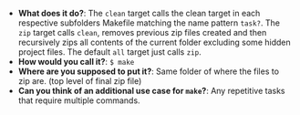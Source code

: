 - **What does it do?**:
The `clean` target calls the clean target in each respective subfolders Makefile matching the name pattern `task?`.
The `zip` target calls `clean`, removes previous zip files created and then recursively zips all contents of the current folder excluding some hidden project files.
The default `all` target just calls `zip`.
- **How would you call it?**:
`$ make`
- **Where are you supposed to put it?**:
Same folder of where the files to zip are. (top level of final zip file)
- **Can you think of an additional use case for `make`?**:
Any repetitive tasks that require multiple commands.
